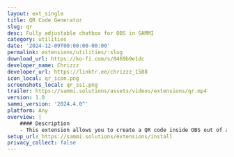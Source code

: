 ```yaml
---
layout: ext_single
title: QR Code Generator
slug: qr
desc: Fully adjustable chatbox for OBS in SAMMI
category: utilities
date: '2024-12-09T00:00:00-00:00'
permalink: extensions/utilities/:slug
download_url: https://ko-fi.com/s/0469b9e1dc
developer_name: Chrizzz
developer_url: https://linktr.ee/chrizzz_1508
icon_local: qr_icon.png
screenshots_local: qr_ss1.png
trailer: https://sammi.solutions/assets/videos/extensions/qr.mp4
version: 1.0
sammi_version: '2024.4.0^'
platform: Any
overview: |
    #### Description
    - This extension allows you to create a QR code inside OBS out of any text you want.
setup_url: https://sammi.solutions/extensions/install
privacy_collect: false
---
```

